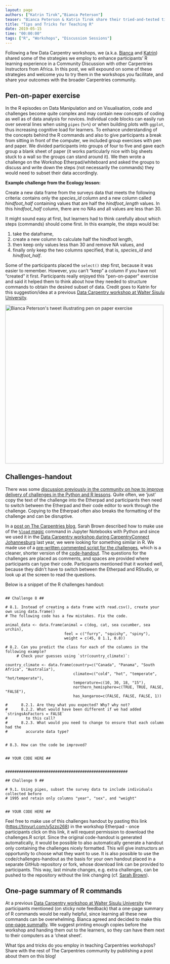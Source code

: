 ```yaml
---
layout: page
authors: ["Katrin Tirok","Bianca Peterson"]
teaser: "Bianca Peterson & Katrin Tirok share their tried-and-tested tips and tricks for teaching R"
title: "Tips and Tricks for Teaching R"
date: 2019-05-15
time: "00:00:00"
tags: ["R", "Workshops", "Discussion Sessions"]
---
```


Following a few Data Carpentry workshops, we (a.k.a. [Bianca](https://twitter.com/BinxiePeterson) and [Katrin](https://twitter.com/katrintirok)) shared some of the strategies we employ to enhance participants’ R learning experience in a Community Discussion with other Carpentries Instructors from Africa. In this post, we will expound on some of these strategies and welcome you to try them in the workshops you facilitate, and share your outcomes with the broader Carpentries community.

## Pen-on-paper exercise

In the R episodes on Data Manipulation and on Visualisation, code and challenges become quite complex and may contain new concepts of coding as well as of data analysis for novices. Individual code blocks can easily run over several lines when using `pipes` (`%>%`) or when building plots with `ggplot`, thus increasing cognitive load for learners. To enhance understanding of the concepts behind the R commands and also to give participants a break from sitting in front of the computer, we included group exercises with pen and paper. We divided participants into groups of four to five and gave each group a blank sheet of paper (it works particularly nice with big sheets stuck to a wall so the groups can stand around it). We then wrote a challenge on the Workshop Etherpad/whiteboard and asked the groups to discuss and write down the steps (not necessarily the commands) they would need to subset their data accordingly. 

**Example challenge from the Ecology lesson:**

Create a new data frame from the surveys data that meets the following criteria: contains only the _species_id_ column and a new column called _hindfoot_half_ containing values that are half the _hindfoot_length_ values. In this _hindfoot_half_ column, there are no NAs and all values are less than 30.
 
It might sound easy at first, but learners had to think carefully about which steps (commands) should come first. In this example, the steps would be: 
1. take the dataframe, 
2. create a new column to calculate half the hindfoot length, 
3. then keep only values less than 30 and remove NA values, and 
4. finally only keep the two columns specified, that is, _species_id_ and _hindfoot_half_. 

Some of the participants placed the `select()` step first, because it was easier to remember. However, you can’t “keep” a column if you have not “created” it first. Participants really enjoyed this "pen-on-paper" exercise and said it helped them to think about how they needed to structure commands to obtain the desired subset of data. Credit goes to Katrin for this suggestion/idea at a previous [Data Carpentry workshop at Walter Sisulu University](https://tenet-rccpii.github.io/2019-01-30-WSU-EastLondon/).

[<img src = "{{ site.urlimg }}/blog/2019/05/pen-and-paper-exercise.png" alt = "Bianca Peterson's tweet illustrating pen on paper exercise" width = "500"/> ](https://twitter.com/BinxiePeterson/status/1091239313290027014)


## Challenges-handout

There was some [discussion previously in the community on how to improve delivery of challenges in the Python and R lessons](https://github.com/carpentries/lesson-infrastructure/issues/22). Quite often, we ‘just’ copy the text of the challenge into the Etherpad and participants then need to switch between the Etherpad and their code editor to work through the challenge. Copying to the Etherpad often also breaks the formatting of the challenge and can be disruptive. 

In a [post on The Carpentries blog](https://carpentries.org/blog/2018/09/teaching-tip-exercise-discussion/), Sarah Brown described how to make use of the [`%load` magic](https://ipython.readthedocs.io/en/stable/interactive/magics.html#magic-load) command in Jupyter Notebooks with Python and since we used it in the [Data Carpentry workshop during CarpentryConnect Johannesburg](https://tenet-rccpii.github.io/2018-09-03-CarpentryConnect-JHB-Social-Sciences/) last year, we were looking for something similar in R. We made use of a [pre-written commented script for the challenges](https://tinyurl.com/y5zzo268), which is a cleaner, shorter version of the [code-handout](https://datacarpentry.org/R-ecology-lesson/code-handout.R). The questions for the challenges are placed as comments, and spaces are provided where participants can type their code. Participants mentioned that it worked well, because they didn't have to switch between the Etherpad and RStudio, or look up at the screen to read the questions. 

Below is a snippet of the R challenges handout:

```#############################################

## Challenge 8 ##

# 8.1. Instead of creating a data frame with read.csv(), create your own using data.frame()
# The following code has a few mistakes. Fix the code. 

animal_data <- data.frame(animal = c(dog, cat, sea cucumber, sea urchin),
                          feel = c("furry", "squishy", "spiny"),
                          weight = c(45, 8 1.1, 0.8))

# 8.2. Can you predict the class for each of the columns in the following example?
     # Check your guesses using `str(country_climate)`:

country_climate <- data.frame(country=c("Canada", "Panama", "South Africa", "Australia"),
                              climate=c("cold", "hot", "temperate", "hot/temperate"),
                              temperature=c(10, 30, 18, "15"),
                              northern_hemisphere=c(TRUE, TRUE, FALSE, "FALSE"),
                              has_kangaroo=c(FALSE, FALSE, FALSE, 1))

#      8.2.1. Are they what you expected? Why? why not?
#      8.2.2. What would have been different if we had added `stringsAsFactors = FALSE`
#        to this call?
#      8.2.3. What would you need to change to ensure that each column had the
#        accurate data type?


# 8.3. How can the code be improved?


## YOUR CODE HERE ##


######################################################

## Challenge 9 ##

# 9.1. Using pipes, subset the survey data to include individuals collected before
# 1995 and retain only columns "year", "sex", and "weight"


## YOUR CODE HERE ##

```

Feel free to make use of this challenges handout by pasting this link (https://tinyurl.com/y5zzo268) in the workshop Etherpad - once participants click on this link, it will request permission to download the challenges.R script. Since the original code-handout is generated automatically, it would be possible to also automatically generate a handout only containing the challenges nicely formatted. This will give instructors an opportunity to choose what they want to use. It is also possible to use the code/challenges-handout as the basis for your own handout placed in a separate GitHub repository or fork, whose download link can be provided to participants. This way, last minute changes, e.g. extra challenges, can be pushed to the repository without the link changing (cf. [Sarah Brown](https://carpentries.org/blog/2018/09/teaching-tip-exercise-discussion/)).


## One-page summary of R commands

At a previous [Data Carpentry workshop at Walter Sisulu University](https://tenet-rccpii.github.io/2019-01-30-WSU-EastLondon/) the participants mentioned (on sticky note feedback) that a one-page summary of R commands would be really helpful, since learning all these new commands can be overwhelming. Bianca agreed and decided to make this [one-page summaRy](https://tinyurl.com/yxna4vwd). We suggest printing enough copies before the workshop and handing them out to the learners, so they can have them next to their computers as a ‘cheat sheet’.

What tips and tricks do you employ in teaching Carpentries workshops? Share with the rest of The Carpentries community by publishing a post about them on this blog!


